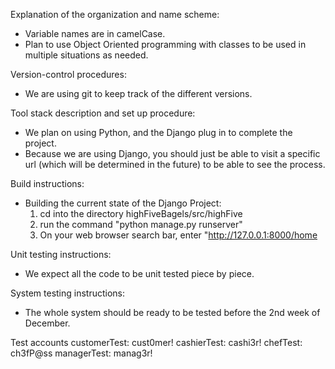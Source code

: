 Explanation of the organization and name scheme:
* Variable names are in camelCase.
* Plan to use Object Oriented programming with classes to be used in multiple situations as needed.

Version-control procedures:
* We are using git to keep track of the different versions.

Tool stack description and set up procedure:
* We plan on using Python, and the Django plug in to complete the project.
* Because we are using Django, you should just be able to visit a specific url (which will be determined in the future) to be able to see the process.

Build instructions: 
* Building the current state of the Django Project:
	1. cd into the directory highFiveBagels/src/highFive
	2. run the command "python manage.py runserver"
	3. On your web browser search bar, enter "http://127.0.0.1:8000/home

Unit testing instructions: 
* We expect all the code to be unit tested piece by piece.

System testing instructions: 
* The whole system should be ready to be tested before the 2nd week of December.

Test accounts
customerTest: cust0mer!
cashierTest: cashi3r!
chefTest: ch3fP@ss
managerTest: manag3r!
